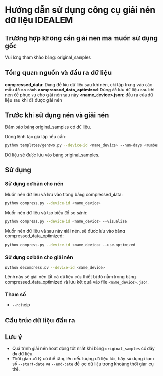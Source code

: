 # Hướng dẫn sử dụng công cụ giải nén dữ liệu IDEALEM

## Trường hợp không cần giải nén mà muốn sử dụng gốc 

Vui lòng tham khảo bảng: original_samples

## Tổng quan nguồn và đầu ra dữ liệu

**compressed_data**: Dùng để lưu dữ liệu sau khi nén, chỉ tập trung vào các mẫu để so sánh
**compressed_data_optimized**: Dùng để lưu dữ liệu sau khi nén để phục vụ cho giải nén sau này
**<name_device>.json**: đầu ra của dữ liệu sau khi đã được giải nén

## Trước khi sử dụng nén và giải nén

Đảm bảo bảng original_samples có dữ liệu. 

Dùng lệnh tạo giả lập nếu cần: 


```bash
python templates/gentwo.py --device-id <name_device> --num-days <number>
```

Dữ liệu sẽ được lưu vào bảng original_samples.

## Sử dụng

### Sử dụng cơ bản cho nén

Muốn nén dữ liệu và lưu vào trong bảng compressed_data:

```bash
python compress.py --device-id <name_device>
```

Muốn nén dữ liệu và tạo biểu đồ so sánh: 

```bash
python compress.py --device-id <name_device> --visualize
```

Muốn nén dữ liệu và sau này giải nén, sẽ được lưu vào bảng compressed_data_optimized: 

```bash
python compress.py --device-id <name_device> --use-optimized
```

### Sử dụng cơ bản cho giải nén

```bash
python decompress.py --device-id <name_device>
```

Lệnh này sẽ giải nén tất cả dữ liệu của thiết bị đó nằm trong bảng compressed_data_optimized và lưu kết quả vào file `<name_device>.json`.

### Tham số

- `--h`: help

## Cấu trúc dữ liệu đầu ra


## Lưu ý

- Quá trình giải nén hoạt động tốt nhất khi bảng `original_samples` có đầy đủ dữ liệu.
- Thời gian xử lý có thể tăng lên nếu lượng dữ liệu lớn, hãy sử dụng tham số `--start-date` và `--end-date` để lọc dữ liệu trong khoảng thời gian cụ thể. 
